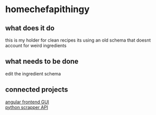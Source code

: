 # homechefapithingy

## what does it do
this is my holder for clean recipes its using an old schema that doesnt account for weird ingredients 

## what needs to be done
edit the ingredient schema



## connected projects 
[angular frontend GUI](https://github.com/Lilahjane/organize_dependencies)<br/>
[python scrapper API](https://github.com/Lilahjane/scraperapi)

